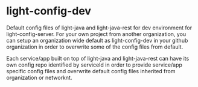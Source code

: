 # light-config-dev
Default config files of light-java and light-java-rest for dev environment for light-config-server.
For your own project from another organization, you can setup an organization wide default as
light-config-dev in your github organization in order to overwrite some of the config files from
default.

Each service/app built on top of light-java and light-java-rest can have its own config repo
identified by serviceId in order to provide service/app specific config files and overwrite
default config files inherited from organization or networknt.


